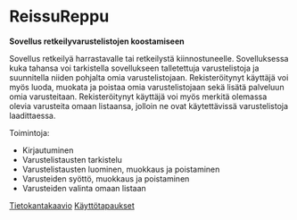 # ReissuReppu
**Sovellus retkeilyvarustelistojen koostamiseen**

Sovellus retkeilyä harrastavalle tai retkeilystä kiinnostuneelle.
Sovelluksessa kuka tahansa voi tarkistella sovellukseen talletettuja varustelistoja ja suunnitella niiden pohjalta omia varustelistojaan.
Rekisteröitynyt käyttäjä voi myös luoda, muokata ja poistaa omia varustelistojaan sekä lisätä palveluun omia varusteitaan. Rekisteröitynyt käyttäjä voi myös merkitä olemassa olevia varusteita omaan listaansa, jolloin ne ovat käytettävissä varustelistoja laadittaessa.

Toimintoja:
+ Kirjautuminen
+ Varustelistausten tarkistelu
+ Varustelistausten luominen, muokkaus ja poistaminen
+ Varusteiden syöttö, muokkaus ja poistaminen
+ Varusteiden valinta omaan listaan

[Tietokantakaavio](https://github.com/juhakaup/ReissuReppu/blob/master/documents/tsoha.png)
[Käyttötapaukset](https://github.com/juhakaup/ReissuReppu/blob/master/documents/kayttotapaukset.md)

